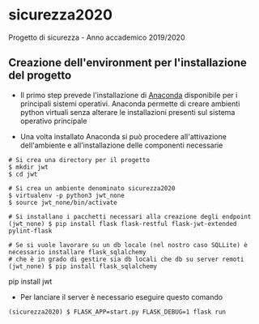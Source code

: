 # sicurezza2020

Progetto di sicurezza - Anno accademico 2019/2020

## Creazione dell'environment per l'installazione del progetto

- Il primo step prevede l'installazione di [Anaconda](https://www.anaconda.com/products/individual) disponibile per i principali sistemi operativi. Anaconda permette di creare ambienti python virtuali senza alterare le installazioni presenti sul sistema operativo principale

- Una volta installato Anaconda si può procedere all'attivazione dell'ambiente e all'installazione delle componenti necessarie

```
# Si crea una directory per il progetto
$ mkdir jwt
$ cd jwt

# Si crea un ambiente denominato sicurezza2020
$ virtualenv -p python3 jwt_none
$ source jwt_none/bin/activate

# Si installano i pacchetti necessari alla creazione degli endpoint
(jwt_none) $ pip install flask flask-restful flask-jwt-extended pylint-flask

# Se si vuole lavorare su un db locale (nel nostro caso SQLLite) è necessario installare flask_sqlalchemy
# che è in grado di gestire sia db locali che db su server remoti
(jwt_none) $ pip install flask_sqlalchemy
```
pip install jwt
- Per lanciare il server è necessario eseguire questo comando

```
(sicurezza2020) $ FLASK_APP=start.py FLASK_DEBUG=1 flask run
```
